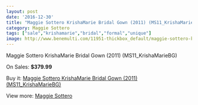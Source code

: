 ```yaml
---
layout: post
date: '2016-12-30'
title: "Maggie Sottero KrishaMarie Bridal Gown (2011) (MS11_KrishaMarieBG)"
category: Maggie Sottero
tags: ["sale","krishamarie","bridal","formal","unique"]
image: http://www.benemulti.com/11951-thickbox_default/maggie-sottero-krishamarie-bridal-gown-2011-ms11krishamariebg.jpg
---
```

Maggie Sottero KrishaMarie Bridal Gown (2011) (MS11_KrishaMarieBG)

On Sales: **$379.99**
<a href="https://www.benemulti.com/en/maggie-sottero/4478-maggie-sottero-krishamarie-bridal-gown-2011-ms11krishamariebg.html"><amp-img layout="responsive" width="600" height="600" src="//www.benemulti.com/11951-thickbox_default/maggie-sottero-krishamarie-bridal-gown-2011-ms11krishamariebg.jpg" alt="Maggie Sottero KrishaMarie Bridal Gown (2011) (MS11_KrishaMarieBG) 0" /></a>
<a href="https://www.benemulti.com/en/maggie-sottero/4478-maggie-sottero-krishamarie-bridal-gown-2011-ms11krishamariebg.html"><amp-img layout="responsive" width="600" height="600" src="//www.benemulti.com/11952-thickbox_default/maggie-sottero-krishamarie-bridal-gown-2011-ms11krishamariebg.jpg" alt="Maggie Sottero KrishaMarie Bridal Gown (2011) (MS11_KrishaMarieBG) 1" /></a>

Buy it: [Maggie Sottero KrishaMarie Bridal Gown (2011) (MS11_KrishaMarieBG)](https://www.benemulti.com/en/maggie-sottero/4478-maggie-sottero-krishamarie-bridal-gown-2011-ms11krishamariebg.html "Maggie Sottero KrishaMarie Bridal Gown (2011) (MS11_KrishaMarieBG)")

View more: [Maggie Sottero](https://www.benemulti.com/en/41-maggie-sottero "Maggie Sottero")
